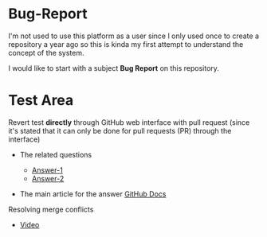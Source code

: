 # Bug-Report

I'm not used to use this platform as a user since I only used once to create a repository a year ago so this is kinda my first attempt to understand the concept of the system. 

I would like to start with a subject **Bug Report** on this repository.

# Test Area

Revert test __directly__ through GitHub web interface with pull request (since it's stated that it can only be done for pull requests (PR) through the interface)
- The related questions
  - [Answer-1](https://stackoverflow.com/questions/42548836/revert-a-merge-commit-from-a-protected-branch-on-github-com)
  - [Answer-2](https://stackoverflow.com/questions/25101983/can-i-revert-commits-directly-on-github)

- The main article for the answer
[GitHub Docs](https://docs.github.com/en/github/collaborating-with-issues-and-pull-requests/reverting-a-pull-request#reverting-a-pull-request)

Resolving merge conflicts
- [Video](https://www.youtube.com/watch?v=JtIX3HJKwfo&t=5s)

